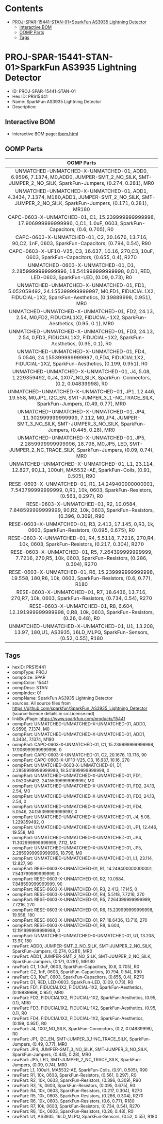 



Contents
========

* [PROJ-SPAR-15441-STAN-01>SparkFun AS3935 Lightning Detector](#proj-spar-15441-stan-01sparkfun-as3935-lightning-detector)
	* [Interactive BOM](#interactive-bom)
	* [OOMP Parts](#oomp-parts)
	* [Tags](#tags)

# PROJ-SPAR-15441-STAN-01>SparkFun AS3935 Lightning Detector

- ID: PROJ-SPAR-15441-STAN-01
- Hex ID: PRS15441
- Name: SparkFun AS3935 Lightning Detector
- Description: 

## Interactive BOM

- Interactive BOM page: [ibom.html](kicad/bom/ibom.html)

## OOMP Parts
  

|OOMP Parts|
| :---: |
|UNMATCHED-UNMATCHED-X-UNMATCHED-01, ADD0, 6.9596, 7.1374, M0,ADD0, JUMPER-SMT_2_NO_SILK, SMT-JUMPER_2_NO_SILK, SparkFun-Jumpers, (0.274, 0.281), MR0|
|UNMATCHED-UNMATCHED-X-UNMATCHED-01, ADD1, 4.3434, 7.1374, M180,ADD1, JUMPER-SMT_2_NO_SILK, SMT-JUMPER_2_NO_SILK, SparkFun-Jumpers, (0.171, 0.281), MR180|
|CAPC-0603-X-UNMATCHED-01, C1, 15.239999999999998, 17.906999999999996, 0,C1, 1.0uF, 0603, SparkFun-Capacitors, (0.6, 0.705), R0|
|CAPC-0603-X-UNMATCHED-01, C2, 20.1676, 13.716, 90,C2, 1nF, 0603, SparkFun-Capacitors, (0.794, 0.54), R90|
|CAPC-0603-X-UF10-V25, C3, 16.637, 10.16, 270,C3, 10uF, 0603, SparkFun-Capacitors, (0.655, 0.4), R270|
|UNMATCHED-0603-X-UNMATCHED-01, D1, 2.2859999999999996, 18.541999999999998, 0,D1, RED, LED-0603, SparkFun-LED, (0.09, 0.73), R0|
|UNMATCHED-UNMATCHED-X-UNMATCHED-01, FD1, 5.052059492, 24.155399999999997, M0,FD1, FIDUCIAL1X2, FIDUCIAL-1X2, SparkFun-Aesthetics, (0.19889998, 0.951), MR0|
|UNMATCHED-UNMATCHED-X-UNMATCHED-01, FD2, 24.13, 2.54, M0,FD2, FIDUCIAL1X2, FIDUCIAL-1X2, SparkFun-Aesthetics, (0.95, 0.1), MR0|
|UNMATCHED-UNMATCHED-X-UNMATCHED-01, FD3, 24.13, 2.54, 0,FD3, FIDUCIAL1X2, FIDUCIAL-1X2, SparkFun-Aesthetics, (0.95, 0.1), R0|
|UNMATCHED-UNMATCHED-X-UNMATCHED-01, FD4, 5.0546, 24.155399999999997, 0,FD4, FIDUCIAL1X2, FIDUCIAL-1X2, SparkFun-Aesthetics, (0.199, 0.951), R0|
|UNMATCHED-UNMATCHED-X-UNMATCHED-01, J4, 5.08, 1.229359492, 0,J4, 1X07_NO_SILK, SparkFun-Connectors, (0.2, 0.04839998), R0|
|UNMATCHED-UNMATCHED-X-UNMATCHED-01, JP1, 12.446, 19.558, M0,JP1, I2C_EN, SMT-JUMPER_3_1-NC_TRACE_SILK, SparkFun-Jumpers, (0.49, 0.77), MR0|
|UNMATCHED-UNMATCHED-X-UNMATCHED-01, JP4, 11.302999999999999, 7.112, M0,JP4, JUMPER-SMT_3_NO_SILK, SMT-JUMPER_3_NO_SILK, SparkFun-Jumpers, (0.445, 0.28), MR0|
|UNMATCHED-UNMATCHED-X-UNMATCHED-01, JP5, 2.2859999999999996, 18.796, M0,JP5, LED, SMT-JUMPER_2_NC_TRACE_SILK, SparkFun-Jumpers, (0.09, 0.74), MR0|
|UNMATCHED-UNMATCHED-X-UNMATCHED-01, L1, 23.114, 12.827, 90,L1, 100uH, MA5532-AE, SparkFun-Coils, (0.91, 0.505), R90|
|RESE-0603-X-UNMATCHED-01, R1, 14.249400000000001, 7.543799999999999, 0,R1, 10k, 0603, SparkFun-Resistors, (0.561, 0.297), R0|
|RESE-0603-X-UNMATCHED-01, R2, 10.0584, 7.848599999999999, 90,R2, 10k, 0603, SparkFun-Resistors, (0.396, 0.309), R90|
|RESE-0603-X-UNMATCHED-01, R3, 2.413, 17.145, 0,R3, 1k, 0603, SparkFun-Resistors, (0.095, 0.675), R0|
|RESE-0603-X-UNMATCHED-01, R4, 5.5118, 7.7216, 270,R4, 10k, 0603, SparkFun-Resistors, (0.217, 0.304), R270|
|RESE-0603-X-UNMATCHED-01, R5, 7.264399999999999, 7.7216, 270,R5, 10k, 0603, SparkFun-Resistors, (0.286, 0.304), R270|
|RESE-0603-X-UNMATCHED-01, R6, 15.239999999999998, 19.558, 180,R6, 10k, 0603, SparkFun-Resistors, (0.6, 0.77), R180|
|RESE-0603-X-UNMATCHED-01, R7, 18.6436, 13.716, 270,R7, 10k, 0603, SparkFun-Resistors, (0.734, 0.54), R270|
|RESE-0603-X-UNMATCHED-01, R8, 6.604, 12.191999999999998, 0,R8, 10k, 0603, SparkFun-Resistors, (0.26, 0.48), R0|
|UNMATCHED-UNMATCHED-X-UNMATCHED-01, U1, 13.208, 13.97, 180,U1, AS3935, 16LD_MLPQ, SparkFun-Sensors, (0.52, 0.55), R180|

## Tags

- hexID: PRS15441
- oompType: PROJ
- oompSize: SPAR
- oompColor: 15441
- oompDesc: STAN
- oompIndex: 01
- oompName: SparkFun AS3935 Lightning Detector
- sources: All source files from https://github.com/sparkfun/SparkFun_AS3935_Lightning_Detector (source licence details in srcLicense.md)
- linkBuyPage: https://www.sparkfun.com/products/15441
- oompPart: UNMATCHED-UNMATCHED-X-UNMATCHED-01, ADD0, 6.9596, 7.1374, M0
- oompPart: UNMATCHED-UNMATCHED-X-UNMATCHED-01, ADD1, 4.3434, 7.1374, M180
- oompPart: CAPC-0603-X-UNMATCHED-01, C1, 15.239999999999998, 17.906999999999996, 0
- oompPart: CAPC-0603-X-UNMATCHED-01, C2, 20.1676, 13.716, 90
- oompPart: CAPC-0603-X-UF10-V25, C3, 16.637, 10.16, 270
- oompPart: UNMATCHED-0603-X-UNMATCHED-01, D1, 2.2859999999999996, 18.541999999999998, 0
- oompPart: UNMATCHED-UNMATCHED-X-UNMATCHED-01, FD1, 5.052059492, 24.155399999999997, M0
- oompPart: UNMATCHED-UNMATCHED-X-UNMATCHED-01, FD2, 24.13, 2.54, M0
- oompPart: UNMATCHED-UNMATCHED-X-UNMATCHED-01, FD3, 24.13, 2.54, 0
- oompPart: UNMATCHED-UNMATCHED-X-UNMATCHED-01, FD4, 5.0546, 24.155399999999997, 0
- oompPart: UNMATCHED-UNMATCHED-X-UNMATCHED-01, J4, 5.08, 1.229359492, 0
- oompPart: UNMATCHED-UNMATCHED-X-UNMATCHED-01, JP1, 12.446, 19.558, M0
- oompPart: UNMATCHED-UNMATCHED-X-UNMATCHED-01, JP4, 11.302999999999999, 7.112, M0
- oompPart: UNMATCHED-UNMATCHED-X-UNMATCHED-01, JP5, 2.2859999999999996, 18.796, M0
- oompPart: UNMATCHED-UNMATCHED-X-UNMATCHED-01, L1, 23.114, 12.827, 90
- oompPart: RESE-0603-X-UNMATCHED-01, R1, 14.249400000000001, 7.543799999999999, 0
- oompPart: RESE-0603-X-UNMATCHED-01, R2, 10.0584, 7.848599999999999, 90
- oompPart: RESE-0603-X-UNMATCHED-01, R3, 2.413, 17.145, 0
- oompPart: RESE-0603-X-UNMATCHED-01, R4, 5.5118, 7.7216, 270
- oompPart: RESE-0603-X-UNMATCHED-01, R5, 7.264399999999999, 7.7216, 270
- oompPart: RESE-0603-X-UNMATCHED-01, R6, 15.239999999999998, 19.558, 180
- oompPart: RESE-0603-X-UNMATCHED-01, R7, 18.6436, 13.716, 270
- oompPart: RESE-0603-X-UNMATCHED-01, R8, 6.604, 12.191999999999998, 0
- oompPart: UNMATCHED-UNMATCHED-X-UNMATCHED-01, U1, 13.208, 13.97, 180
- rawPart: ADD0, JUMPER-SMT_2_NO_SILK, SMT-JUMPER_2_NO_SILK, SparkFun-Jumpers, (0.274, 0.281), MR0
- rawPart: ADD1, JUMPER-SMT_2_NO_SILK, SMT-JUMPER_2_NO_SILK, SparkFun-Jumpers, (0.171, 0.281), MR180
- rawPart: C1, 1.0uF, 0603, SparkFun-Capacitors, (0.6, 0.705), R0
- rawPart: C2, 1nF, 0603, SparkFun-Capacitors, (0.794, 0.54), R90
- rawPart: C3, 10uF, 0603, SparkFun-Capacitors, (0.655, 0.4), R270
- rawPart: D1, RED, LED-0603, SparkFun-LED, (0.09, 0.73), R0
- rawPart: FD1, FIDUCIAL1X2, FIDUCIAL-1X2, SparkFun-Aesthetics, (0.19889998, 0.951), MR0
- rawPart: FD2, FIDUCIAL1X2, FIDUCIAL-1X2, SparkFun-Aesthetics, (0.95, 0.1), MR0
- rawPart: FD3, FIDUCIAL1X2, FIDUCIAL-1X2, SparkFun-Aesthetics, (0.95, 0.1), R0
- rawPart: FD4, FIDUCIAL1X2, FIDUCIAL-1X2, SparkFun-Aesthetics, (0.199, 0.951), R0
- rawPart: J4, 1X07_NO_SILK, SparkFun-Connectors, (0.2, 0.04839998), R0
- rawPart: JP1, I2C_EN, SMT-JUMPER_3_1-NC_TRACE_SILK, SparkFun-Jumpers, (0.49, 0.77), MR0
- rawPart: JP4, JUMPER-SMT_3_NO_SILK, SMT-JUMPER_3_NO_SILK, SparkFun-Jumpers, (0.445, 0.28), MR0
- rawPart: JP5, LED, SMT-JUMPER_2_NC_TRACE_SILK, SparkFun-Jumpers, (0.09, 0.74), MR0
- rawPart: L1, 100uH, MA5532-AE, SparkFun-Coils, (0.91, 0.505), R90
- rawPart: R1, 10k, 0603, SparkFun-Resistors, (0.561, 0.297), R0
- rawPart: R2, 10k, 0603, SparkFun-Resistors, (0.396, 0.309), R90
- rawPart: R3, 1k, 0603, SparkFun-Resistors, (0.095, 0.675), R0
- rawPart: R4, 10k, 0603, SparkFun-Resistors, (0.217, 0.304), R270
- rawPart: R5, 10k, 0603, SparkFun-Resistors, (0.286, 0.304), R270
- rawPart: R6, 10k, 0603, SparkFun-Resistors, (0.6, 0.77), R180
- rawPart: R7, 10k, 0603, SparkFun-Resistors, (0.734, 0.54), R270
- rawPart: R8, 10k, 0603, SparkFun-Resistors, (0.26, 0.48), R0
- rawPart: U1, AS3935, 16LD_MLPQ, SparkFun-Sensors, (0.52, 0.55), R180

